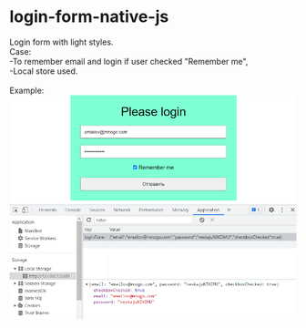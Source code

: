 # login-form-native-js
Login form with light styles. </br>
Case: </br>
	-To remember email and login if user checked "Remember me", </br>
	-Local store used. </br></br>
	Example:</br>
	![This is an image](/Demo.png)
	
